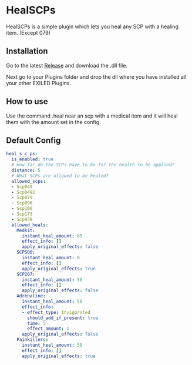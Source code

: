 # HealSCPs

HealSCPs is a simple plugin which lets you heal any SCP with a healing item. (Except 079)

## Installation

Go to the latest [Release](https://github.com/Skillz2play/HealSCPs/releases) and download the .dll file.

Next go to your Plugins folder and drop the dll where you have installed all your other EXILED Plugins.

## How to use

Use the command .heal near an scp with a medical item and it will heal them with the amount set in the config.

## Default Config

```yaml
heal_s_c_ps:
  is_enabled: true
  # How far do the SCPs have to be for the health to be applied?
  distance: 5
  # What SCPs are allowed to be healed?
  allowed_scps:
  - Scp049
  - Scp0492
  - Scp079
  - Scp096
  - Scp106
  - Scp173
  - Scp939
  allowed_heals:
    Medkit:
      instant_heal_amount: 65
      effect_info: []
      apply_original_effects: false
    SCP500:
      instant_heal_amount: 0
      effect_info: []
      apply_original_effects: true
    SCP207:
      instant_heal_amount: 50
      effect_info: []
      apply_original_effects: false
    Adrenaline:
      instant_heal_amount: 50
      effect_info:
      - effect_type: Invigorated
        should_add_if_present: true
        time: 5
        effect_amount: 1
      apply_original_effects: false
    Painkillers:
      instant_heal_amount: 50
      effect_info: []
      apply_original_effects: true
```
